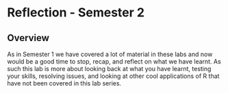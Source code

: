 
# Reflection - Semester 2

## Overview

As in Semester 1 we have covered a lot of material in these labs and now would be a good time to stop, recap, and reflect on what we have learnt. As such this lab is more about looking back at what you have learnt, testing your skills, resolving issues, and looking at other cool applications of R that have not been covered in this lab series.
